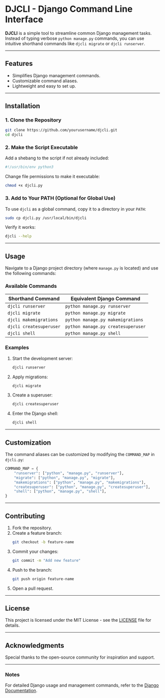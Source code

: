 # DJCLI - Django Command Line Interface

**DJCLI** is a simple tool to streamline common Django management tasks. Instead of typing verbose `python manage.py` commands, you can use intuitive shorthand commands like `djcli migrate` or `djcli runserver`.

---

## Features
- Simplifies Django management commands.
- Customizable command aliases.
- Lightweight and easy to set up.

---

## Installation

### 1. Clone the Repository
```bash
git clone https://github.com/yourusername/djcli.git
cd djcli
```

### 2. Make the Script Executable
Add a shebang to the script if not already included:
```python
#!/usr/bin/env python3
```

Change file permissions to make it executable:
```bash
chmod +x djcli.py
```

### 3. Add to Your PATH (Optional for Global Use)
To use `djcli` as a global command, copy it to a directory in your `PATH`:
```bash
sudo cp djcli.py /usr/local/bin/djcli
```

Verify it works:
```bash
djcli --help
```

---

## Usage
Navigate to a Django project directory (where `manage.py` is located) and use the following commands:

### Available Commands
| Shorthand Command       | Equivalent Django Command                       |
|--------------------------|------------------------------------------------|
| `djcli runserver`       | `python manage.py runserver`                   |
| `djcli migrate`         | `python manage.py migrate`                     |
| `djcli makemigrations`  | `python manage.py makemigrations`              |
| `djcli createsuperuser` | `python manage.py createsuperuser`             |
| `djcli shell`           | `python manage.py shell`                       |

### Examples
1. Start the development server:
   ```bash
   djcli runserver
   ```

2. Apply migrations:
   ```bash
   djcli migrate
   ```

3. Create a superuser:
   ```bash
   djcli createsuperuser
   ```

4. Enter the Django shell:
   ```bash
   djcli shell
   ```

---

## Customization
The command aliases can be customized by modifying the `COMMAND_MAP` in `djcli.py`:
```python
COMMAND_MAP = {
    "runserver": ["python", "manage.py", "runserver"],
    "migrate": ["python", "manage.py", "migrate"],
    "makemigrations": ["python", "manage.py", "makemigrations"],
    "createsuperuser": ["python", "manage.py", "createsuperuser"],
    "shell": ["python", "manage.py", "shell"],
}
```

---

## Contributing
1. Fork the repository.
2. Create a feature branch:
   ```bash
   git checkout -b feature-name
   ```
3. Commit your changes:
   ```bash
   git commit -m "Add new feature"
   ```
4. Push to the branch:
   ```bash
   git push origin feature-name
   ```
5. Open a pull request.

---

## License
This project is licensed under the MIT License - see the [LICENSE](LICENSE) file for details.

---

## Acknowledgments
Special thanks to the open-source community for inspiration and support.

---

### Notes
For detailed Django usage and management commands, refer to the [Django Documentation](https://docs.djangoproject.com).
